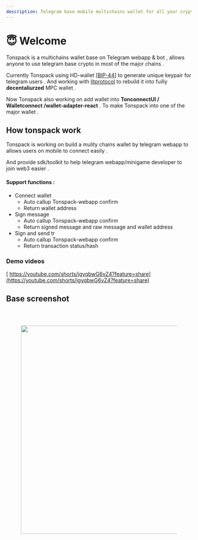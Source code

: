 ```yaml
---
description: Telegram base mobile multichains wallet for all your crypto
---
```


# 😇 Welcome

Tonspack is a multichains wallet base on Telegram webapp & bot , allows anyone to use telegram base crypto in most of the major chains .&#x20;

Currently Tonspack using HD-wallet \[[BIP-44](https://github.com/bitcoin/bips/blob/master/bip-0044.mediawiki)] to generate unique keypair for telegram users .  And working with [litprotocol](https://www.litprotocol.com/) to rebuild it into fuilly **decentaliurzed** MPC wallet .

Now Tonspack also working on add wallet into **TonconnectUI / Walletconnect /wallet-adapter-react** . To make Tonspack into one of the major wallet .

## How tonspack work

Tonspack is working on build a mulity chains wallet by telegram webapp to allows users on mobile to connect easily .

And provide sdk/toolkit to help telegram webapp/minigame developer to join web3 easier .

#### Support functions :&#x20;

* Connect wallet&#x20;
  * Auto callup Tonspack-webapp confirm
  * Return wallet address
* Sign message
  * Auto callup Tonspack-webapp confirm
  * Return signed message and raw message and wallet address
* Sign and send tr
  * Auto callup Tonspack-webapp confirm
  * Return transaction status/hash

### Demo videos

[ https://youtube.com/shorts/jgyqbwG6vZ4?feature=share](https://youtube.com/shorts/jgyqbwG6vZ4?feature=share)

## Base screenshot&#x20;

<div>

<figure><img src=".gitbook/assets/1.jfif" alt=""><figcaption></figcaption></figure>

 

<figure><img src=".gitbook/assets/2.jfif" alt=""><figcaption></figcaption></figure>

</div>



<div>

<figure><img src=".gitbook/assets/4 (1).jpeg" alt=""><figcaption></figcaption></figure>

 

<figure><img src=".gitbook/assets/5411721210086_.pic (2).jpg" alt="" width="563"><figcaption></figcaption></figure>

</div>
